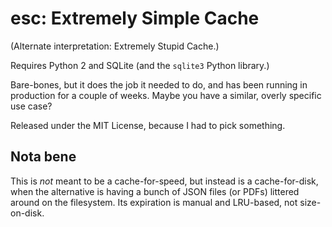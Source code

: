 # esc: Extremely Simple Cache
(Alternate interpretation: Extremely Stupid Cache.)

Requires Python 2 and SQLite (and the `sqlite3` Python library.)

Bare-bones, but it does the job it needed to do, and has been running
in production for a couple of weeks.  Maybe you have a similar, overly
specific use case?

Released under the MIT License, because I had to pick something.

## Nota bene
This is *not* meant to be a cache-for-speed, but instead is a
cache-for-disk, when the alternative is having a bunch of JSON files
(or PDFs) littered around on the filesystem.  Its expiration is manual
and LRU-based, not size-on-disk.
